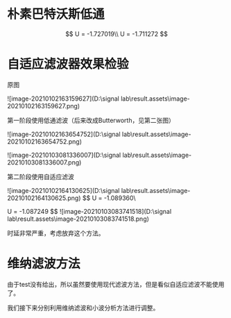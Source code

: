 # 朴素巴特沃斯低通

$$
U = -1.727019\\
U = -1.711272
$$



# 自适应滤波器效果检验

原图

![image-20210102163159627](D:\signal lab\result.assets\image-20210102163159627.png)

第一阶段使用低通滤波（后来改成Butterworth，见第二张图）

![image-20210102163654752](D:\signal lab\result.assets\image-20210102163654752.png)

![image-20210103081336007](D:\signal lab\result.assets\image-20210103081336007.png)

第二阶段使用自适应滤波

![image-20210102164130625](D:\signal lab\result.assets\image-20210102164130625.png)
$$
U = -1.089360\\

U = -1.087249
$$
![image-20210103083741518](D:\signal lab\result.assets\image-20210103083741518.png)

时延非常严重，考虑放弃这个方法。

# 维纳滤波方法

由于test没有给出，所以虽然要使用现代滤波方法，但是看似自适应滤波不能使用了。

我们接下来分别利用维纳滤波和小波分析方法进行调整。

